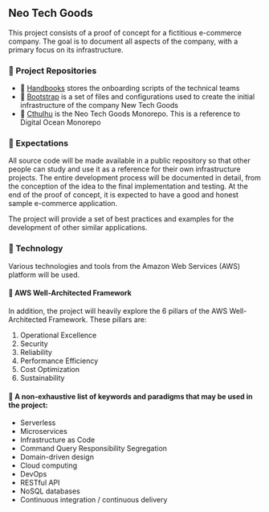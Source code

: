 ## Neo Tech Goods
This project consists of a proof of concept for a fictitious e-commerce company.
The goal is to document all aspects of the company, with a primary focus on its infrastructure.

### 🌟 Project Repositories
- 📒 [Handbooks](https://github.com/neo-tech-goods/handbook) stores the onboarding scripts of the technical teams
- 🥾 [Bootstrap](https://github.com/neo-tech-goods/bootstrap) is a set of files and configurations used to create the initial infrastructure of the company New Tech Goods
- 🐙 [Cthulhu](https://github.com/neo-tech-goods/cthulhu) is the Neo Tech Goods Monorepo. This is a reference to Digital Ocean Monorepo

### 🌟 Expectations
All source code will be made available in a public repository so that other people can study and use it as a reference for their own infrastructure projects. The entire development process will be documented in detail, from the conception of the idea to the final implementation and testing.
At the end of the proof of concept, it is expected to have a good and honest sample e-commerce application.

The project will provide a set of best practices and examples for the development of other similar applications.

### 🌟 Technology
Various technologies and tools from the Amazon Web Services (AWS) platform will be used.

#### 💈 AWS Well-Architected Framework
In addition, the project will heavily explore the 6 pillars of the AWS Well-Architected Framework. These pillars are:
1. Operational Excellence
2. Security
3. Reliability
4. Performance Efficiency
5. Cost Optimization
6. Sustainability

#### 💈 A non-exhaustive list of keywords and paradigms that may be used in the project:
- Serverless
- Microservices
- Infrastructure as Code
- Command Query Responsibility Segregation
- Domain-driven design
- Cloud computing
- DevOps
- RESTful API
- NoSQL databases
- Continuous integration / continuous delivery




